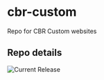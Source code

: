 # cbr-custom
Repo for CBR Custom websites 


## Repo details

![Current Release](https://img.shields.io/badge/release-v0.2.2-blue)

